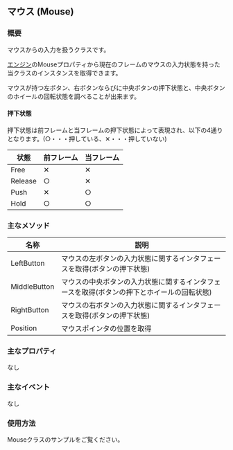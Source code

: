 ﻿## マウス (Mouse)

### 概要

マウスからの入力を扱うクラスです。

[エンジン](../Basic/Engine.md)のMouseプロパティから現在のフレームのマウスの入力状態を持った当クラスのインスタンスを取得できます。

マウスが持つ左ボタン、右ボタンならびに中央ボタンの押下状態と、中央ボタンのホイールの回転状態を調べることが出来ます。

#### 押下状態

押下状態は前フレームと当フレームの押下状態によって表現され、以下の4通りとなります。(○・・・押している、✕・・・押していない)

|状態|前フレーム|当フレーム|
|---|---|---|
|Free|✕|✕|
|Release|○|✕|
|Push|✕|○|
|Hold|○|○|

### 主なメソッド

| 名称 | 説明 |
|---|---|
|LeftButton|マウスの左ボタンの入力状態に関するインタフェースを取得(ボタンの押下状態)|
|MiddleButton|マウスの中央ボタンの入力状態に関するインタフェースを取得(ボタンの押下とホイールの回転状態)|
|RightButton|マウスの右ボタンの入力状態に関するインタフェースを取得(ボタンの押下状態)|
|Position|マウスポインタの位置を取得|

### 主なプロパティ

なし

### 主なイベント

なし

### 使用方法

Mouseクラスのサンプルをご覧ください。
